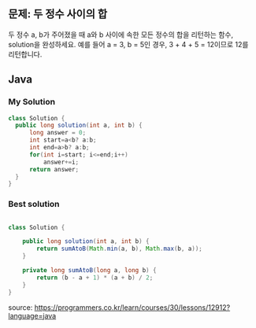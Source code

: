 ## 문제: 두 정수 사이의 합 

두 정수 a, b가 주어졌을 때 a와 b 사이에 속한 모든 정수의 합을 리턴하는 함수, solution을 완성하세요. 
예를 들어 a = 3, b = 5인 경우, 3 + 4 + 5 = 12이므로 12를 리턴합니다.

## Java

### My Solution 
```java
class Solution {
  public long solution(int a, int b) {
      long answer = 0;
      int start=a<b? a:b;
      int end=a>b? a:b;
      for(int i=start; i<=end;i++)
          answer+=i;
      return answer;
  }
}
```

### Best solution 
```java

class Solution {

    public long solution(int a, int b) {
        return sumAtoB(Math.min(a, b), Math.max(b, a));
    }

    private long sumAtoB(long a, long b) {
        return (b - a + 1) * (a + b) / 2;
    }
}

```



<bold> source: https://programmers.co.kr/learn/courses/30/lessons/12912?language=java </bold>
